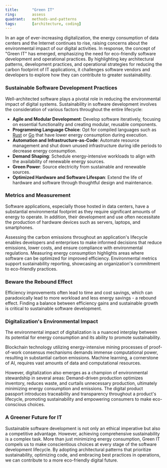 ```yaml
---
title:      "Green IT"
ring:       assess
quadrant:   methods-and-patterns
tags:       [architecture, coding]
---
```


In an age of ever-increasing digitalization, the energy consumption of data centers and the Internet continues to rise, raising concerns about the environmental impact of our digital activities. In response, the concept of "Green IT" has emerged, emphasizing the need for eco-friendly software development and operational practices. By highlighting key architectural patterns, development practices, and operational strategies for reducing the carbon footprint of IT applications, it challenges software vendors and developers to explore how they can contribute to greater sustainability.

### Sustainable Software Development Practices

Well-architected software plays a pivotal role in reducing the environmental impact of digital systems. Sustainability in software development involves the consideration of various factors throughout the entire lifecycle:

- **Agile and Modular Development**: Develop software iteratively, focusing on essential functionality and creating modular, reusable components.
- **Programming Language Choice**: Opt for compiled languages such as [Rust](/languages-and-frameworks/rust/) or [Go](/languages-and-frameworks/go-lang/) that have lower energy consumption during execution.
- **Automation and Infrastructure-as-Code**: Automate resource management and shut down unused infrastructure during idle periods to decrease energy consumption.
- **Demand Shaping**: Schedule energy-intensive workloads to align with the availability of renewable energy sources.
- **Green Power**: Source electricity from sustainable and renewable sources.
- **Optimized Hardware and Software Lifespan**: Extend the life of hardware and software through thoughtful design and maintenance.

### Metrics and Measurement

Software applications, especially those hosted in data centers, have a substantial environmental footprint as they require significant amounts of energy to operate. In addition, their development and use often necessitate the production of hardware devices such as servers, laptops, and smartphones.

Assessing the carbon emissions throughout an application's lifecycle enables developers and enterprises to make informed decisions that reduce emissions, lower costs, and ensure compliance with environmental regulations. Measuring energy consumption highlights areas where software can be optimized for improved efficiency. Environmental metrics support sustainability reporting, showcasing an organization's commitment to eco-friendly practices.

### Beware the Rebound Effect

Efficiency improvements often lead to time and cost savings, which can paradoxically lead to more workload and less energy savings - a rebound effect. Finding a balance between efficiency gains and sustainable growth is critical to sustainable software development.

### Digitalization's Environmental Impact

The environmental impact of digitalization is a nuanced interplay between its potential for energy consumption and its ability to promote sustainability.

Blockchain technology utilizing energy-intensive mining processes of proof-of-work consensus mechanisms demands immense computational power, resulting in substantial carbon emissions. Machine learning, a cornerstone of AI, requires vast amounts of data and computational resources.

However, digitalization also emerges as a champion of environmental stewardship in several areas: Demand-driven production optimizes inventory, reduces waste, and curtails unnecessary production, ultimately minimizing energy consumption and emissions. The digital product passport introduces traceability and transparency throughout a product's lifecycle, promoting sustainability and empowering consumers to make eco-conscious choices.

### A Greener Future for IT

Sustainable software development is not only an ethical imperative but also a competitive advantage. However, achieving comprehensive sustainability is a complex task. More than just minimizing energy consumption, Green IT compels us to make conscientious choices at every stage of the software development lifecycle. By adopting architectural patterns that prioritize sustainability, optimizing code, and embracing best practices in operations, we can contribute to a more eco-friendly digital future.
